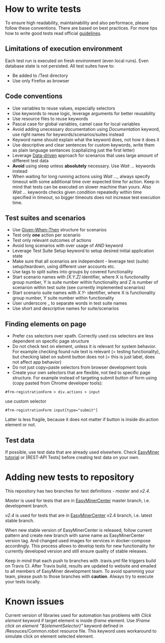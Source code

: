 # How to write tests
To ensure high readability, maintainability and also performace, please follow these conventions. There are based on best practices. For more tips how to write good tests read official [guidelines](https://github.com/robotframework/HowToWriteGoodTestCases/blob/master/HowToWriteGoodTestCases.rst).
## Limitations of execution environment
Each test run is executed on fresh environment (even local runs). Even database state is not persisted. 
All test suites have to:
- Be added to /Test directory
- Use only Firefox as browser
## Code conventions
- Use variables to reuse values, especially selectors
- Use keywords to reuse logic, leverage arguments for better reusability
- Use resource files to reuse keywords
- Pascal case for global variables, camel case for local variables
- Avoid adding unecessary documentation using *Documentation* keyword, use right names for keywords/scenarios/suites instead
- Keyword name should explain what the keyword does, not how it does it
- Use descriptive and clear sentences for custom keywords, write them as plain language sentances (capitalizing just the first letter) 
- Leverage [Data-driven](https://github.com/robotframework/HowToWriteGoodTestCases/blob/master/HowToWriteGoodTestCases.rst#data-driven-tests) approach for scenarios that uses large amount of different test data
- **Avoid** using sleep unless **absolutely** necessary. Use *Wait ...* keywords instead
- When waiting for long running actions using *Wait ...*, always specify timeout with some additional time over expected time for action. Keep in mind that tests can be executed on slower machine than yours. Also *Wait ...* keywords checks given condition repeatedly within time specified in *timeout*, so bigger timeouts does not increase test execution time.
## Test suites and scenarios
- Use [Given-When-Then](https://www.google.cz/url?sa=t&rct=j&q=&esrc=s&source=web&cd=2&cad=rja&uact=8&ved=0ahUKEwi6p6qIj8bWAhUGVxQKHUHBDGUQFggsMAE&url=https%3A%2F%2Fwww.agilealliance.org%2Fglossary%2Fgwt%2F&usg=AFQjCNFekLAZjKSa4B4HFqbOuFmzEyUBqA) structure for scenarios
- Test only **one** action per scenario
- Test only relevant outcomes of actions
- Avoid long scenarios with over usage of *AND* keyword
- Leverage Test Suite Setup keyword to setup desired initial application state
- Make sure that all scenarios are independent - leverage test (suite) setup/teardown, using different user accounts etc.
- Use tags to split suites into groups by covered functionality
- Start scenario names with *[X.Y.Z]* identifier, where X is functionality group number, Y is suite number within functionality and Z is number of scenarion within test suite (see currently implemented scenarios)
- Start scenario suite names with *X.Y-* identifier, where X is functionality group number, Y suite number within functionality
- User underscore _ to separate words in test suite names
- Use short and descriptive names for suite/scenarios

## Finding elements on page
- Prefer css selectors over xpath. Correctly used css selectors are less dependent on specific page structure
- Do not check text on element, unless it is relevant for system behavior. For example checking found rule text is relevant (= testing functionality), but checking label on submit button does not (= this is just label, does not affect app behavior)
- Do not just copy+paste selectors from browser development tools
- Create your own selectors that are flexible, not tied to specific page structure. For example instead of targeting submit button of form using (copy pasted from Chrome developer tools):
```
#frm-registrationForm > div.actions > input 
```
use custom selector
```
#frm-registrationForm input[type="submit"]
```
Latter is less fragile, because it does not matter if button is inside div.action element or not.

## Test data
If possible, use test data that are already used elsewhere. Check [EasyMiner tutorial](http://www.easyminer.eu/tutorial) or [REST-API Tests] before creating test data on your own.

# Adding new tests to repository
This repository has two branches for test definitions - *master* and *v2.4*.

*Master* is used for tests that are in [EasyMinerCenter](https://github.com/KIZI/EasyMiner-EasyMinerCenter) master branch, i.e. development branch.

*v2.4* is used for tests that are in [EasyMinerCenter](https://github.com/KIZI/EasyMiner-EasyMinerCenter) v2.4 branch, i.e. latest stable branch.

When new stable version of EasyMinerCenter is released, follow current pattern and create new branch with same name as EasyMinerCenter version tag. And changed used images for services in docker-compose accordingly. This process allows to develop tests for new functionality for currently developed version and still ensure quality of stable releases.

Keep in mind that each push to branches with .travis.yml file triggers build on Travis CI. After Travis build, results are updated to website and emailed to all members of EasyMiner development team. To avoid spamming your team, please push to those branches with **caution**. Always try to execute your tests locally.


# Known issues
Current version of libraries used for automation has problems with *Click element* keyword if target element is inside *iframe* element. Use *IFrame click on element "${elementSelector}"* keyword defined in /Resouces/Common.robot resource file. This keyword uses workaround to simulate click on element selected element.